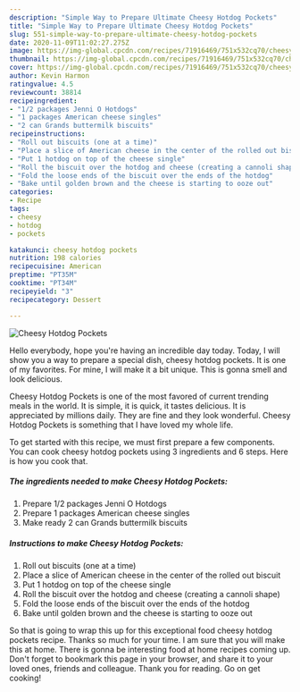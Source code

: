 ```yaml
---
description: "Simple Way to Prepare Ultimate Cheesy Hotdog Pockets"
title: "Simple Way to Prepare Ultimate Cheesy Hotdog Pockets"
slug: 551-simple-way-to-prepare-ultimate-cheesy-hotdog-pockets
date: 2020-11-09T11:02:27.275Z
image: https://img-global.cpcdn.com/recipes/71916469/751x532cq70/cheesy-hotdog-pockets-recipe-main-photo.jpg
thumbnail: https://img-global.cpcdn.com/recipes/71916469/751x532cq70/cheesy-hotdog-pockets-recipe-main-photo.jpg
cover: https://img-global.cpcdn.com/recipes/71916469/751x532cq70/cheesy-hotdog-pockets-recipe-main-photo.jpg
author: Kevin Harmon
ratingvalue: 4.5
reviewcount: 38814
recipeingredient:
- "1/2 packages Jenni O Hotdogs"
- "1 packages American cheese singles"
- "2 can Grands buttermilk biscuits"
recipeinstructions:
- "Roll out biscuits (one at a time)"
- "Place a slice of American cheese in the center of the rolled out biscuit"
- "Put 1 hotdog on top of the cheese single"
- "Roll the biscuit over the hotdog and cheese (creating a cannoli shape)"
- "Fold the loose ends of the biscuit over the ends of the hotdog"
- "Bake until golden brown and the cheese is starting to ooze out"
categories:
- Recipe
tags:
- cheesy
- hotdog
- pockets

katakunci: cheesy hotdog pockets 
nutrition: 198 calories
recipecuisine: American
preptime: "PT35M"
cooktime: "PT34M"
recipeyield: "3"
recipecategory: Dessert

---
```



![Cheesy Hotdog Pockets](https://img-global.cpcdn.com/recipes/71916469/751x532cq70/cheesy-hotdog-pockets-recipe-main-photo.jpg)

Hello everybody, hope you're having an incredible day today. Today, I will show you a way to prepare a special dish, cheesy hotdog pockets. It is one of my favorites. For mine, I will make it a bit unique. This is gonna smell and look delicious.

Cheesy Hotdog Pockets is one of the most favored of current trending meals in the world. It is simple, it is quick, it tastes delicious. It is appreciated by millions daily. They are fine and they look wonderful. Cheesy Hotdog Pockets is something that I have loved my whole life.




To get started with this recipe, we must first prepare a few components. You can cook cheesy hotdog pockets using 3 ingredients and 6 steps. Here is how you cook that.

<!--inarticleads1-->

##### The ingredients needed to make Cheesy Hotdog Pockets:

1. Prepare 1/2 packages Jenni O Hotdogs
1. Prepare 1 packages American cheese singles
1. Make ready 2 can Grands buttermilk biscuits




<!--inarticleads2-->

##### Instructions to make Cheesy Hotdog Pockets:

1. Roll out biscuits (one at a time)
1. Place a slice of American cheese in the center of the rolled out biscuit
1. Put 1 hotdog on top of the cheese single
1. Roll the biscuit over the hotdog and cheese (creating a cannoli shape)
1. Fold the loose ends of the biscuit over the ends of the hotdog
1. Bake until golden brown and the cheese is starting to ooze out




So that is going to wrap this up for this exceptional food cheesy hotdog pockets recipe. Thanks so much for your time. I am sure that you will make this at home. There is gonna be interesting food at home recipes coming up. Don't forget to bookmark this page in your browser, and share it to your loved ones, friends and colleague. Thank you for reading. Go on get cooking!
